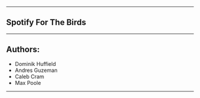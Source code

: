 ----------------------------------------------------------------------
Spotify For The Birds
----------------------------------------------------------------------
-----------------------------------
Authors:
-----------------------------------
* Dominik Huffield
* Andres Guzeman
* Caleb Cram
* Max Poole

--------------------


